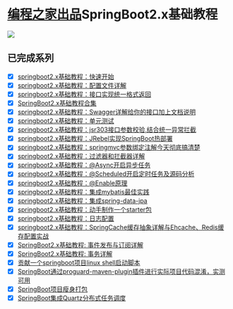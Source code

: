 # [编程之家出品](https://www.codehome.vip/)SpringBoot2.x基础教程

![](https://cdn.jsdelivr.net/gh/mytianya/public-imgbed/img/%E6%89%AB%E7%A0%81_%E6%90%9C%E7%B4%A2%E8%81%94%E5%90%88%E4%BC%A0%E6%92%AD%E6%A0%B7%E5%BC%8F-%E6%A0%87%E5%87%86%E8%89%B2%E7%89%88.png)


## 已完成系列

- [x] [springboot2.x基础教程：快速开始](https://www.codehome.vip/archives/springboot-starter)
- [x] [springboot2.x基础教程：配置文件详解](https://www.codehome.vip/archives/springboot-yml)
- [x] [springboot2.x基础教程：接口实现统一格式返回](https://www.codehome.vip/archives/springboot-api)
- [x] [SpringBoot2.x基础教程合集](https://www.codehome.vip/archives/springboot-all)
- [x] [springboot2.x基础教程：Swagger详解给你的接口加上文档说明](https://www.codehome.vip/archives/springboot-swagger2)
- [x] [springboot2.x基础教程：单元测试](https://www.codehome.vip/archives/springboot-test)
- [x] [springboot2.x基础教程：jsr303接口参数校验,结合统一异常拦截](https://www.codehome.vip/archives/springboot-jsr303)
- [x] [springboot2.x基础教程：JRebel实现SpringBoot热部署](https://www.codehome.vip/archives/springboot-jrebel)
- [x] [springboot2.x基础教程：springmvc参数绑定注解今天彻底搞清楚](https://www.codehome.vip/archives/springmvc-prama-binding)
- [x] [springboot2.x基础教程：过滤器和拦截器详解](https://www.codehome.vip/archives/springboot-filter)
- [x] [springboot2.x基础教程：@Async开启异步任务](https://www.codehome.vip/archives/springboot-async)
- [x] [springboot2.x基础教程：@Scheduled开启定时任务及源码分析](https://www.codehome.vip/archives/springboot定时任务)
- [x] [springboot2.x基础教程：@Enable原理](https://www.codehome.vip/archives/springboot-enabled)
- [x] [springboot2.x基础教程：集成mybatis最佳实践](https://www.codehome.vip/archives/springboot-mybatis)
- [x] [springboot2.x基础教程：集成spring-data-jpa](https://www.codehome.vip/archives/springboot-jpa)
- [x] [springboot2.x基础教程：动手制作一个starter包](https://www.codehome.vip/archives/springboot-starter-use)
- [x] [springboot2.x基础教程：日志配置](https://www.codehome.vip/archives/springboot-logging)
- [x] [springboot2.x基础教程：SpringCache缓存抽象详解与Ehcache、Redis缓存配置实战](https://www.codehome.vip/archives/springboot-cache)
- [x] [SpringBoot2.x基础教程: 事件发布与订阅详解](https://www.codehome.vip/archives/springboot-sub-pub)
- [x] [SpringBoot2.x基础教程: 事务详解](https://www.codehome.vip/archives/spring-transaction)
- [x] [贡献一个springboot项目linux shell启动脚本](https://www.codehome.vip/archives/springboot-linux-starter)
- [x] [SpringBoot通过proguard-maven-plugin插件进行实际项目代码混淆，实测可用](https://www.codehome.vip/archives/springboot-proguard)
- [x] [SpringBoot项目瘦身打包](https://www.codehome.vip/archives/springboot-package)
- [x] [SpringBoot集成Quartz分布式任务调度](https://www.codehome.vip/archives/springboot-quartz)
